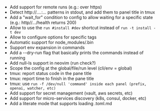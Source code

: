 - Add support for remote runs (e.g.: over https)
- Detect http://....:... patterns in stdout, and add them to panel title in tmux
- Add a "wait_for" condition to config to allow waiting for a specific state (e.g.: http//.../health returns 200)
- Allow to use the `run #install #dev` shortcut instead of `run -t install -t dev`
- Allow to configure options for specific tags
- Automatic support for node_modules/.bin
- Support env expansion in commands
- Add a --dry-run flag that basically prints the commands instead of running
- Add null-ls support in neovim (run check?)
- Scope the config at the global/file/run level (cli/env = global)
- tmux: report status code in the pane title
- tmux: report time to finish in the pane title
- tmux: use `run -f /dev/null 'command' inside each panel (prefix, openai, watcher, etc)`
- Add support for secret management (vault, aws secrets, etc)
- Add support for micro-services discovery (k8s, consul, docker, etc)
- Add a literate mode that supports loading .toml.md
